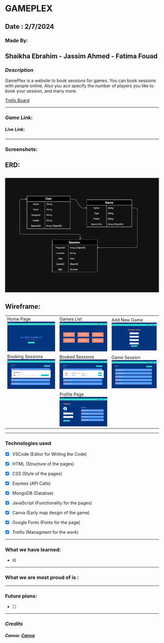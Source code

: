 # GAMEPLEX

## Date : 2/7/2024

### Made By:  
## Shaikha Ebrahim  - Jassim Ahmed  - Fatima Fouad

### **_Description_**
GamePlex is a website to book sessions for games.
You can book sessions with people online, Also you acn specify the number of players you like to book your session, and many more.


[Trello Board](https://trello.com/b/YZLaovCr/gameplex
)

---
### **_Game Link:_**
##### Live Link:
---
### Screenshots:
## ERD:
## ![ERD](Gameplex.drawio.png)
## Wireframe:
<table>
  <tr>
    <td> Home Page <img src="P1.PNG" alt="PageSeven" style="width:300px;"></td>
    <td>Games List   <img src="P2.PNG" alt="PageOne" style="width:300px;"></td>
     <td>Add New Game<img src="P5.PNG" alt="PageFive" style="width:300px;"></td>
   
  </tr>
  <tr>
  <td>Booking Sessions<img src="P4.PNG" alt="PageFour" style="width:300px;"></td>
    <td>Booked Sessions<img src="P6.png" alt="PageTwo" style="width:300px;"></td>
    <td>Game Session<img src="P3.PNG" alt="PageThree" style="width:300px;"></td>
  </tr>
  <tr>
  <td></td>
   <td>Profile Page<img src="P7.PNG" alt="PageSix" style="width:300px;"></td>
     <td></td>

  </tr>
</table>





---
### Technologies used

- [x] VSCode (Editor for Writing the Code)
- [x] HTML (Structure of the pages)
- [x] CSS (Style of the pages)
- [x] Express (API Calls)
- [x] MongoDB (Databse)
- [x] JavaScript (Functionality for the pages)
- [x] Canva (Early map desgin of the game)
- [x] Google Fonts (Fonts for the page)
- [x] Trelllo (Managment for the work)



---
### What we have learned:

- [x] 

---
### What we are most proud of is :

---
### Future plans:

- [ ] 


---
### **_Credits_**

##### Canva: [Canva](https://www.canva.com/)
